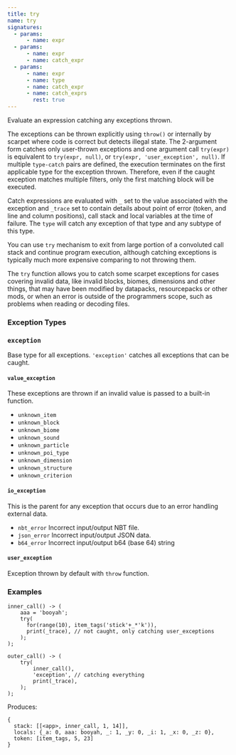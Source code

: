 ```yaml
---
title: try
name: try
signatures:
  - params:
      - name: expr
  - params:
      - name: expr
      - name: catch_expr
  - params:
      - name: expr
      - name: type
      - name: catch_expr
      - name: catch_exprs
        rest: true
---
```


Evaluate an expression catching any exceptions thrown.

The exceptions can be thrown explicitly using `throw()` or internally by scarpet
where code is correct but detects illegal state. The 2-argument form catches
only user-thrown exceptions and one argument call `try(expr)` is equivalent to
`try(expr, null)`, or `try(expr, 'user_exception', null)`. If multiple
`type-catch` pairs are defined, the execution terminates on the first applicable
type for the exception thrown. Therefore, even if the caught exception matches
multiple filters, only the first matching block will be executed.

Catch expressions are evaluated with `_` set to the value associated with the
exception and `_trace` set to contain details about point of error (token, and
line and column positions), call stack and local variables at the time of
failure. The `type` will catch any exception of that type and any subtype of
this type.

You can use `try` mechanism to exit from large portion of a convoluted call
stack and continue program execution, although catching exceptions is typically
much more expensive comparing to not throwing them.

The `try` function allows you to catch some scarpet exceptions for cases
covering invalid data, like invalid blocks, biomes, dimensions and other things,
that may have been modified by datapacks, resourcepacks or other mods, or when
an error is outside of the programmers scope, such as problems when reading or
decoding files.

### Exception Types

### `exception`

Base type for all exceptions. `'exception'` catches all exceptions that can be
caught.

#### `value_exception`

These exceptions are thrown if an invalid value is passed to a built-in
function.

- `unknown_item`
- `unknown_block`
- `unknown_biome`
- `unknown_sound`
- `unknown_particle`
- `unknown_poi_type`
- `unknown_dimension`
- `unknown_structure`
- `unknown_criterion`

#### `io_exception`

This is the parent for any exception that occurs due to an error handling
external data.

- `nbt_error` Incorrect input/output NBT file.
- `json_error` Incorrect input/output JSON data.
- `b64_error` Incorrect input/output b64 (base 64) string

#### `user_exception`

Exception thrown by default with `throw` function.

### Examples

```scarpet
inner_call() -> (
    aaa = 'booyah';
    try(
      for(range(10), item_tags('stick'+_*'k')),
      print(_trace), // not caught, only catching user_exceptions
    );
);

outer_call() -> (
    try(
        inner_call(),
        'exception', // catching everything
        print(_trace),
    );
);
```

Produces:

```text
{
  stack: [[<app>, inner_call, 1, 14]],
  locals: {_a: 0, aaa: booyah, _: 1, _y: 0, _i: 1, _x: 0, _z: 0},
  token: [item_tags, 5, 23]
}
```
